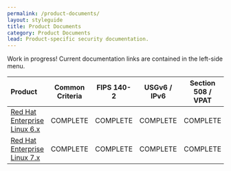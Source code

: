 ```yaml
---
permalink: /product-documents/
layout: styleguide
title: Product Documents
category: Product Documents
lead: Product-specific security documentation.
---
```

Work in progress! Current documentation links are contained in the left-side menu.

| Product | Common Criteria | FIPS 140-2 | USGv6 / IPv6 | Section 508 / VPAT | Configuration Guides |
|:--------|:---------------:|:----------:|:------------:|:------------------:|:--------------------:|
| [Red Hat Enterprise Linux 6.x](rhel6/) | <span class="usa-label-big">COMPLETE</span> | <span class="usa-label-big">COMPLETE</span> | <span class="usa-label-big">COMPLETE</span> | <span class="usa-label-big">COMPLETE</span> | <span class="usa-label-big">COMPLETE</span> |
| [Red Hat Enterprise Linux 7.x](rhel7/) | <span class="usa-label-big">COMPLETE</span> | <span class="usa-label-big">COMPLETE</span> | <span class="usa-label-big">COMPLETE</span> | <span class="usa-label-big">COMPLETE</span> | <span class="usa-label-big">COMPLETE</span> |
